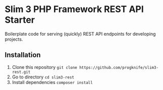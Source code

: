 # Slim 3 PHP Framework REST API Starter
Boilerplate code for serving (quickly) REST API endpoints for developing projects.

## Installation
1. Clone this repository ```git clone https://github.com/progknife/slim3-rest.git```
2. Go to directory ```cd slim3-rest```
3. Install dependencies ```composer install```
